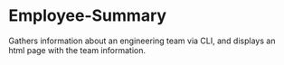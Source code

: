 # Employee-Summary
Gathers information about an engineering team via CLI, and displays an html page with the team information.

